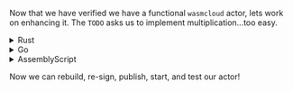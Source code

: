 Now that we have verified we have a functional `wasmcloud` actor, lets work on enhancing it. The `TODO` asks us to implement multiplication...too easy.

<details>
  <summary>Rust</summary>

  <pre class="file" data-filename="rust/src/lib.rs" data-target="insert" data-marker="// TODO: add multiplication">

Open the file:

`rust/src/lib.rs`{{open}}  

Add the new functionality:

```
  "/mult" => {
    let mult = nums[0].parse::<i32>().unwrap() * nums[1].parse::<i32>().unwrap();
    ret = format!("multiply: {} * {} = {}", nums[0], nums[1], mult);
    break;
  }
```

  </pre>

> Note: You can click the above section and it will insert itself into the code block.

</details>
<details>
  <summary>Go</summary>

Open the file:

`go/main.go`{{open}}

Add the new functionality:

  <pre class="file" data-filename="go/main.go" data-target="insert" data-marker="// TODO: add multiplication">
```
  case "/mult":
    ret = "multiply: " + nums[0] + " * " + nums[1] + " = " + strconv.Itoa(num0*num1)
```
  </pre>

> Note: You can click the above section and it will insert itself into the code block.

</details>
<details>
  <summary>AssemblyScript</summary>

Open the file:

`assemblyscript/assembly/index.ts`{{open}}

Add the new functionality:

  <pre class="file" data-filename="assemblyscript/assembly/index.ts" data-target="insert" data-marker="//TODO: add multiplication">
```
} else if (request.path == "/mult") {
    result = "multiply: " + numOne.toString() + " * " + numTwo.toString() + " = " + (numOne * numTwo).toString()
```
  </pre>

> Note: You can click the above section and it will insert itself into the code block.

</details>

Now we can rebuild, re-sign, publish, start, and test our actor!
